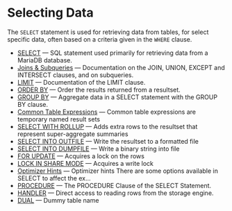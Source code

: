 # Selecting Data

The `SELECT` statement is used for retrieving data from tables, for select specific data, often based on a criteria given in the `WHERE` clause.

- [SELECT](/sql-statements-structure/sql-statements/data-manipulation/selecting-data/select/) — SQL statement used primarily for retrieving data from a MariaDB database.
- [Joins & Subqueries](/sql-statements-structure/sql-statements/data-manipulation/selecting-data/joins-subqueries/) — Documentation on the JOIN, UNION, EXCEPT and INTERSECT clauses, and on subqueries.
- [LIMIT](/sql-statements-structure/sql-statements/data-manipulation/selecting-data/limit/) — Documentation of the LIMIT clause.
- [ORDER BY](/sql-statements-structure/sql-statements/data-manipulation/selecting-data/order-by/) — Order the results returned from a resultset.
- [GROUP BY](/sql-statements-structure/sql-statements/data-manipulation/selecting-data/group-by/) — Aggregate data in a SELECT statement with the GROUP BY clause.
- [Common Table Expressions](/sql-statements-structure/sql-statements/data-manipulation/selecting-data/common-table-expressions/) — Common table expressions are temporary named result sets
- [SELECT WITH ROLLUP](/sql-statements-structure/sql-statements/data-manipulation/selecting-data/select-with-rollup/) — Adds extra rows to the resultset that represent super-aggregate summaries
- [SELECT INTO OUTFILE](/sql-statements-structure/sql-statements/data-manipulation/selecting-data/select-into-outfile/) — Write the resultset to a formatted file
- [SELECT INTO DUMPFILE](/sql-statements-structure/sql-statements/data-manipulation/selecting-data/select-into-dumpfile/) — Write a binary string into file
- [FOR UPDATE](/sql-statements-structure/sql-statements/data-manipulation/selecting-data/for-update/) — Acquires a lock on the rows
- [LOCK IN SHARE MODE](/sql-statements-structure/sql-statements/data-manipulation/selecting-data/lock-in-share-mode/) — Acquires a write lock
- [Optimizer Hints](/sql-statements-structure/sql-statements/data-manipulation/selecting-data/optimizer-hints/) — Optimizer hints
There are some options available in SELECT to affect the ex...
- [PROCEDURE](/sql-statements-structure/sql-statements/data-manipulation/selecting-data/procedure/) — The PROCEDURE Clause of the SELECT Statement.
- [HANDLER](/sql-statements-structure/nosql/handler/) — Direct access to reading rows from the storage engine.
- [DUAL](/sql-statements-structure/sql-statements/data-manipulation/selecting-data/dual/) — Dummy table name